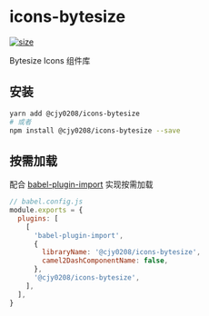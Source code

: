 # icons-bytesize

[![size](https://img.shields.io/bundlephobia/minzip/@cjy0208/icons-bytesize@latest.svg)](https://bundlephobia.com/result?p=@cjy0208/icons-bytesize@latest)

Bytesize Icons 组件库

## 安装

```bash
yarn add @cjy0208/icons-bytesize
# 或者
npm install @cjy0208/icons-bytesize --save
```

## 按需加载

配合 [babel-plugin-import](https://github.com/ant-design/babel-plugin-import) 实现按需加载

```js
// babel.config.js
module.exports = {
  plugins: [
    [
      'babel-plugin-import',
      {
        libraryName: '@cjy0208/icons-bytesize',
        camel2DashComponentName: false,
      },
      '@cjy0208/icons-bytesize',
    ],
  ],
}
```
